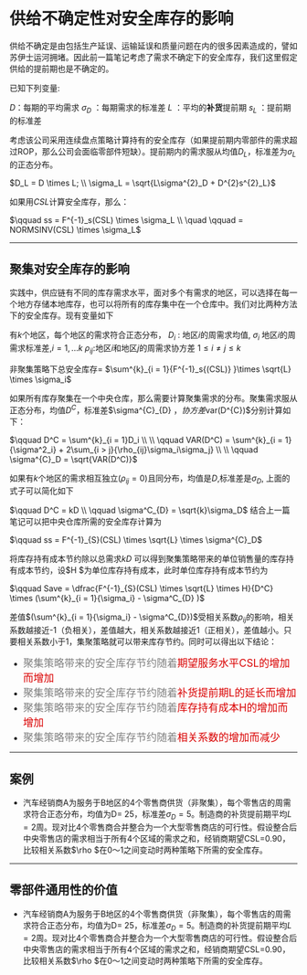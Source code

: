 # 供给不确定性对安全库存的影响

供给不确定是由包括生产延误、运输延误和质量问题在内的很多因素造成的，譬如苏伊士运河拥堵。因此前一篇笔记考虑了需求不确定下的安全库存，我们这里假定供给的提前期也是不确定的。

 已知下列变量:
 
 $D$：每期的平均需求
 $\sigma_D$ ：每期需求的标准差
 $L$ ：平均的<b>补货</b>提前期
 $s_L$ ：提前期的标准差

 考虑该公司采用连续盘点策略计算持有的安全库存（如果提前期内零部件的需求超过ROP，那么公司会面临零部件短缺）。提前期内的需求服从均值$D _L$，标准差为$\sigma_L$的正态分布。

$D_L = D \times L;  \\ \sigma_L = \sqrt{L\sigma^{2}_D + D^{2}s^{2}_L}$

如果用$CSL$计算安全库存，那么：

$\qquad ss = F^{-1}_s(CSL) \times \sigma_L \\
  \quad \qquad = NORMSINV(CSL) \times \sigma_L$


---

 ## 聚集对安全库存的影响

 实践中，供应链有不同的库存需求水平，面对多个有需求的地区，可以选择在每一个地方存储本地库存，也可以将所有的库存集中在一个仓库中。我们对比两种方法下的安全库存。现有变量如下

有$k$个地区，每个地区的需求符合正态分布，
$D_i$ : 地区$i$的周需求均值, $\sigma_i$ 地区$i$的周需求标准差,$i = 1,...k$
$\rho_{ij}$:地区$i$和地区$j$的周需求协方差 $1 \leq i ≠ j \leq k$

 

 非聚集策略下总安全库存= $\sum^{k}_{i = 1}{F^{-1}_s{(CSL)} }\times \sqrt{L} \times \sigma_i$ 

如果所有库存聚集在一个中央仓库，那么需要计算聚集需求的分布。聚集需求服从正态分布，均值$D^C$，标准差$\sigma^{C}_{D} $， 协方差$var(D^{C})$分别计算如下：

$\qquad D^C = \sum^{k}_{i = 1}D_i \\
    \\
  \qquad VAR(D^C) = \sum^{k}_{i = 1}{\sigma^2_i} + 2\sum_{i > j}{\rho_{ij}\sigma_i\sigma_j}   \\
  \\
  \qquad  \sigma^{C}_D = \sqrt{VAR(D^C)}$


如果有$k$个地区的需求相互独立$(\rho_{ij} = 0)$且同分布，均值是$D$,标准差是$\sigma_D$, 上面的式子可以简化如下

$\qquad D^C = kD \\ 
  \qquad \sigma^C_{D} = \sqrt{k}\sigma_D$
结合上一篇笔记可以把中央仓库所需的安全库存计算为

$\qquad ss = F^{-1}_{S}(CSL) \times \sqrt{L} \times \sigma^{C}_D$



将库存持有成本节约除以总需求$kD$ 可以得到聚集策略带来的单位销售量的库存持有成本节约，设$H $为单位库存持有成本，此时单位库存持有成本节约为

$\qquad Save = \dfrac{F^{-1}_{S}(CSL) \times \sqrt{L} \times H}{D^C} \times (\sum^{k}_{i = 1}{\sigma_i} - \sigma^C_{D} )$

差值$(\sum^{k}_{i = 1}{\sigma_i} - \sigma^C_{D})$受相关系数$\rho_{ij}$的影响，相关系数越接近-1（负相关），差值越大，相关系数越接近1（正相关），差值越小。只要相关系数小于1，集聚策略就可以带来库存节约。同时可以得出以下结论：



- <font color = 'grey' size = 4>聚集策略带来的安全库存节约随着<font color = "darkpink">期望服务水平CSL的增加而增加</font></font>
- <font color = 'grey' size = 4>聚集策略带来的安全库存节约随着<font color = "darkpink">补货提前期L的延长而增加</font></font>
- <font color = 'grey' size = 4>聚集策略带来的安全库存节约随着<font color = "darkpink">库存持有成本H的增加而增加</font></font>
- <font color = 'grey' size = 4>聚集策略带来的安全库存节约随着<font color = "darkpink">相关系数的增加而减少</font></font>





-----

## 案例

- 汽车经销商A为服务于B地区的4个零售商供货（非聚集），每个零售店的周需求符合正态分布，均值为D= 25，标准差$\sigma_D = 5$。制造商的补货提前期平均$L = 2$周。现对比4个零售商合并整合为一个大型零售商店的可行性。假设整合后中央零售店的需求相当于所有4个区域的需求之和，经销商期望CSL=0.90，比较相关系数$\rho $在0～1之间变动时两种策略下所需的安全库存。


---

## 零部件通用性的价值

- 汽车经销商A为服务于B地区的4个零售商供货（非聚集），每个零售店的周需求符合正态分布，均值为D= 25，标准差$\sigma_D = 5$。制造商的补货提前期平均$L = 2$周。现对比4个零售商合并整合为一个大型零售商店的可行性。假设整合后中央零售店的需求相当于所有4个区域的需求之和，经销商期望CSL=0.90，比较相关系数$\rho $在0～1之间变动时两种策略下所需的安全库存。
